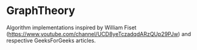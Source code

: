 # GraphTheory
Algorithm implementations inspired by William Fiset (https://www.youtube.com/channel/UCD8yeTczadqdARzQUp29PJw) and respective GeeksForGeeks articles.
